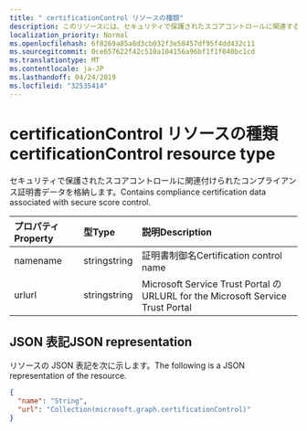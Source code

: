```yaml
---
title: " certificationControl リソースの種類"
description: このリソースには、セキュリティで保護されたスコアコントロールに関連するコンプライアンス証明書データが含まれています。
localization_priority: Normal
ms.openlocfilehash: 6f8269a85a8d3cb032f3e58457df95f4dd432c11
ms.sourcegitcommit: 0ce657622f42c510a104156a96bf1f1f040bc1cd
ms.translationtype: MT
ms.contentlocale: ja-JP
ms.lasthandoff: 04/24/2019
ms.locfileid: "32535414"
---
```

#  <a name="certificationcontrol-resource-type"></a><span data-ttu-id="77170-103">certificationControl リソースの種類</span><span class="sxs-lookup"><span data-stu-id="77170-103">certificationControl resource type</span></span>

<span data-ttu-id="77170-104">セキュリティで保護されたスコアコントロールに関連付けられたコンプライアンス証明書データを格納します。</span><span class="sxs-lookup"><span data-stu-id="77170-104">Contains compliance certification data associated with secure score control.</span></span>

|<span data-ttu-id="77170-105">プロパティ</span><span class="sxs-lookup"><span data-stu-id="77170-105">Property</span></span> |<span data-ttu-id="77170-106">型</span><span class="sxs-lookup"><span data-stu-id="77170-106">Type</span></span> |<span data-ttu-id="77170-107">説明</span><span class="sxs-lookup"><span data-stu-id="77170-107">Description</span></span> |
|:--|:--|:--|
|<span data-ttu-id="77170-108">name</span><span class="sxs-lookup"><span data-stu-id="77170-108">name</span></span> | <span data-ttu-id="77170-109">string</span><span class="sxs-lookup"><span data-stu-id="77170-109">string</span></span> | <span data-ttu-id="77170-110">証明書制御名</span><span class="sxs-lookup"><span data-stu-id="77170-110">Certification control name</span></span> |
|<span data-ttu-id="77170-111">url</span><span class="sxs-lookup"><span data-stu-id="77170-111">url</span></span> | <span data-ttu-id="77170-112">string</span><span class="sxs-lookup"><span data-stu-id="77170-112">string</span></span> | <span data-ttu-id="77170-113">Microsoft Service Trust Portal の URL</span><span class="sxs-lookup"><span data-stu-id="77170-113">URL for the Microsoft Service Trust Portal</span></span> |

## <a name="json-representation"></a><span data-ttu-id="77170-114">JSON 表記</span><span class="sxs-lookup"><span data-stu-id="77170-114">JSON representation</span></span>

<span data-ttu-id="77170-115">リソースの JSON 表記を次に示します。</span><span class="sxs-lookup"><span data-stu-id="77170-115">The following is a JSON representation of the resource.</span></span>

<!-- {
  "blockType": "resource",
  "optionalProperties": [

  ],
  "@odata.type": "microsoft.graph.certificationControl"
}-->

```json
{
  "name": "String",
  "url": "Collection(microsoft.graph.certificationControl)"
}

```


<!-- {
  "type": "#page.annotation",
  "description": "certificationControl resource",
  "keywords": "",
  "section": "documentation",
  "tocPath": ""
}-->
